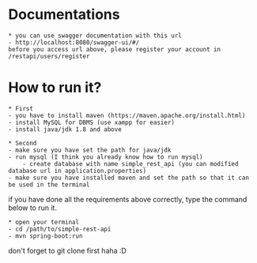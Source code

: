 # Documentations

    * you can use swagger documentation with this url
    - http://localhost:8080/swagger-ui/#/
    before you access url above, please register your account in /restapi/users/register

# How to run it?

    * First
    - you have to install maven (https://maven.apache.org/install.html)
    - install MySQL for DBMS (use xampp for easier)
    - install java/jdk 1.8 and above

    * Second
    - make sure you have set the path for java/jdk
    - run mysql (I think you already know how to run mysql)
    	- create database with name simple_rest_api (you can modified database url in application.properties)
    - make sure you have installed maven and set the path so that it can be used in the terminal

if you have done all the requirements above correctly, type the command below to run it.

    * open your terminal
    - cd /path/to/simple-rest-api
    - mvn spring-boot:run

don't forget to git clone first haha :D
